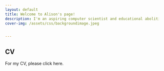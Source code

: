 ```yaml
---
layout: default
title: Welcome to Alison's page!
description: I'm an aspiring computer scientist and educational abolitionist
cover-img: /assets/css/backgroundimage.jpeg


---
```


## CV

For my CV, please click here.
